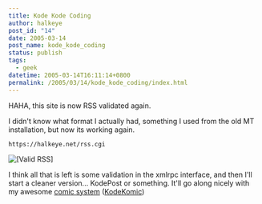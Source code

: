 ```yaml
---
title: Kode Kode Coding
author: halkeye
post_id: "14"
date: 2005-03-14
post_name: kode_kode_coding
status: publish
tags:
  - geek
datetime: 2005-03-14T16:11:14+0800
permalink: /2005/03/14/kode_kode_coding/index.html
---
```


HAHA, this site is now RSS validated again.  

I didn't know what format I actually had, something I used from the old MT installation, but now its working again.


    
    
    https://halkeye.net/rss.cgi



![\[Valid RSS\]](https://halkeye.net/img/valid-rss.png)

I think all that is left is some validation in the xmlrpc interface, and then I'll start a cleaner version... KodePost or something. It'll go along nicely with my awesome [comic system](https://www.kodekomics.com) ([KodeKomic](https://www.kodekomics.com))